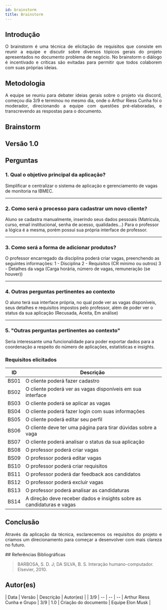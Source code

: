 ```yaml
---
id: brainstorm
title: Brainstorm
---
```

 
## Introdução
<p align = "justify">
O brainstorm é uma técnica de elicitação de requisitos que consiste em reunir a equipe e discutir sobre diversos tópicos gerais do projeto apresentados no documento problema de negócio. No brainstorm o diálogo é incentivado e críticas são evitadas para permitir que todos colaborem com suas próprias ideias.
</p>
 
## Metodologia
<p align = "justify">
A equipe se reuniu para debater ideias gerais sobre o projeto via discord, começou dia 3/9 e terminou no mesmo dia, onde o Arthur Riess Cunha foi o moderador, direcionando a equipe com questões pré-elaboradas, e transcrevendo as respostas para o documento.
</p>
 
## Brainstorm
 
## Versão 1.0
 
## Perguntas
 
### 1. Qual o objetivo principal da aplicação?
 
Simplificar e centralizar o sistema de aplicação e gerenciamento de vagas de monitoria na IBMEC.
 
---
 
### 2. Como será o processo para cadastrar um novo cliente?
 
Aluno se cadastra manualmente, inserindo seus dados pessoais (Matrícula, curso, email institucional, senha de acesso, qualidades...)
Para o professor a lógica é a mesma, porém possui sua própria interface de professor.

---
 
### 3. Como será a forma de adicionar produtos?
 
O professor encarregado da disciplina poderá criar vagas, preenchendo as seguintes informações:
1 - Disciplina
2 - Requisitos (CR mínimo ou outros)
3 - Detalhes da vaga (Carga horária, número de vagas, remuneração (se houver))

 
---
 
### 4. Outras perguntas pertinentes ao contexto

O aluno terá sua interface própria, no qual pode ver as vagas disponíveis, seus detalhes e requisitos impostos pelo professor, além de poder ver o status da sua aplicação (Recusada, Aceita, Em análise)
 
---
 
### 5. "Outras perguntas pertinentes ao contexto"

Seria interessante uma funcionalidade para poder exportar dados para a coordenação a respeito do número de aplicações, estatísticas e insights.
 

### Requisitos elicitados
 
|ID|Descrição|
|----|-------------|
|BS01| O cliente poderá fazer cadastro|
|BS02| O cliente poderá ver as vagas disponíveis em sua interface|
|BS03| O cliente poderá se aplicar as vagas|
|BS04| O cliente poderá fazer login com suas informações|
|BS05| O cliente poderá editar seu perfil|
|BS06| O cliente deve ter uma página para tirar dúvidas sobre a vaga|
|BS07| O cliente poderá analisar o status da sua aplicação|
|BS08| O professor poderá criar vagas|
|BS09| O professor poderá editar vagas|
|BS10| O professor poderá criar requisitos|
|BS11| O professor poderá dar feedback aos candidatos |
|BS12| O professor poderá excluir vagas|
|BS13| O professor poderá analisar as candidaturas|
|BS14| A direção deve receber dados e insights sobre as candidaturas e vagas|


## Conclusão
<p align = "justify">
Através da aplicação da técnica, esclarecemos os requisitos do projeto e criamos um direcionamento para começar a desenvolver com mais clareza no futuro.
</p>
## Referências Bibliográficas
 
> BARBOSA, S. D. J; DA SILVA, B. S. Interação humano-computador. Elsevier, 2010.
 
 
## Autor(es)
| Data | Versão | Descrição | Autor(es) |
| 3/9 | -- | -- | -- | Arthur Riess Cunha e Grupo
| 3/9 | 1.0 | Criação do documento | Equipe Elon Musk |
